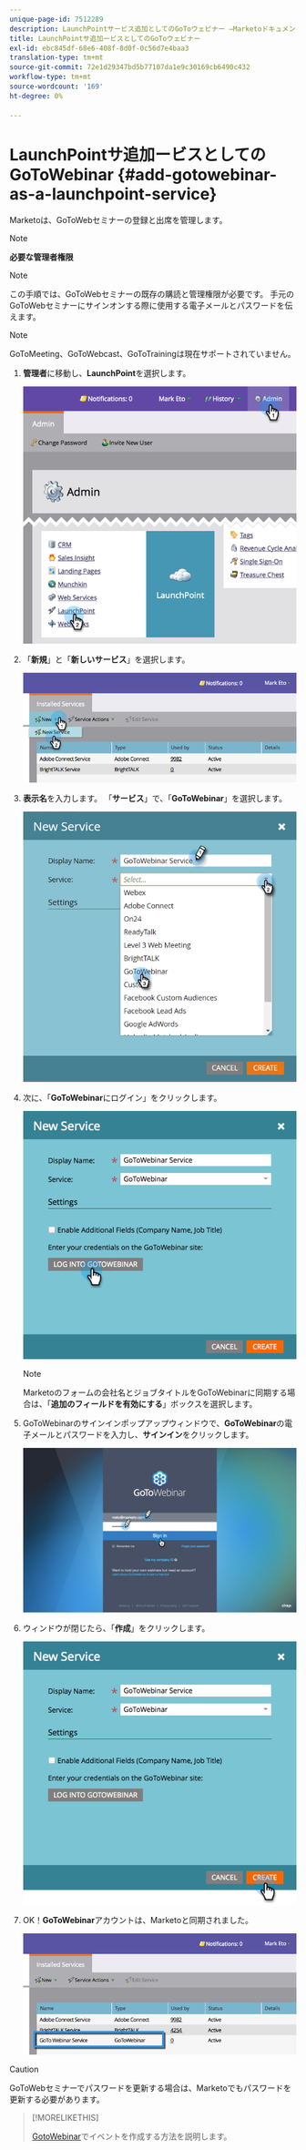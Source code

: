 ```yaml
---
unique-page-id: 7512289
description: LaunchPointサービス追加としてのGoToウェビナー —Marketoドキュメント — 製品ドキュメント
title: LaunchPointサ追加ービスとしてのGoToウェビナー
exl-id: ebc845df-68e6-408f-8d0f-0c56d7e4baa3
translation-type: tm+mt
source-git-commit: 72e1d29347bd5b77107da1e9c30169cb6490c432
workflow-type: tm+mt
source-wordcount: '169'
ht-degree: 0%

---
```


# LaunchPointサ追加ービスとしてのGoToWebinar {#add-gotowebinar-as-a-launchpoint-service}

Marketoは、GoToWebセミナーの登録と出席を管理します。

>[!NOTE]
>
>**必要な管理者権限**

>[!NOTE]
>
>この手順では、GoToWebセミナーの既存の購読と管理権限が必要です。 手元のGoToWebセミナーにサインオンする際に使用する電子メールとパスワードを伝えます。

>[!NOTE]
>
>GoToMeeting、GoToWebcast、GoToTrainingは現在サポートされていません。

1. **管理者**&#x200B;に移動し、**LaunchPoint**&#x200B;を選択します。

   ![](assets/image2015-4-22-15-3a33-3a47.png)

1. 「**新規**」と「**新しいサービス**」を選択します。

   ![](assets/new-service-gotowebinar.png)

1. **表示名**&#x200B;を入力します。 「**サービス**」で、「**GoToWebinar**」を選択します。

   ![](assets/new-service-goto-webinar1.png)

1. 次に、「**GoToWebinar**&#x200B;にログイン」をクリックします。

   ![](assets/image2015-4-22-15-3a57-3a59.png)

   >[!NOTE]
   >
   >Marketoのフォームの会社名とジョブタイトルをGoToWebinarに同期する場合は、「**追加のフィールドを有効にする**」ボックスを選択します。

1. GoToWebinarのサインインポップアップウィンドウで、**GoToWebinar**&#x200B;の電子メールとパスワードを入力し、**サインイン**&#x200B;をクリックします。

   ![](assets/image2015-4-22-15-3a52-3a31.png)

1. ウィンドウが閉じたら、「**作成**」をクリックします。

   ![](assets/image2015-4-22-15-3a57-3a43.png)

1. OK！**GoToWebinar**&#x200B;アカウントは、Marketoと同期されました。

   ![](assets/goto-webinar.png)

>[!CAUTION]
>
>GoToWebセミナーでパスワードを更新する場合は、Marketoでもパスワードを更新する必要があります。

>[!MORELIKETHIS]
>
>[GotoWebinar](/help/marketo/product-docs/demand-generation/events/create-an-event/create-an-event-with-gotowebinar.md)でイベントを作成する方法を説明します。
